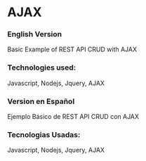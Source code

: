# AJAX
### English Version
Basic Example of REST API CRUD with AJAX
### Technologies used: 
Javascript, Nodejs, Jquery, AJAX

### Version en Español
Ejemplo Básico de REST API CRUD con AJAX
### Tecnologias Usadas: 
Javascript, Nodejs, Jquery, AJAX
